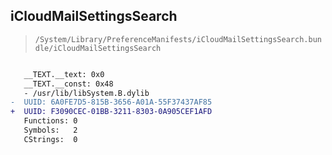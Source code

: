 ## iCloudMailSettingsSearch

> `/System/Library/PreferenceManifests/iCloudMailSettingsSearch.bundle/iCloudMailSettingsSearch`

```diff

   __TEXT.__text: 0x0
   __TEXT.__const: 0x48
   - /usr/lib/libSystem.B.dylib
-  UUID: 6A0FE7D5-815B-3656-A01A-55F37437AF85
+  UUID: F3090CEC-01BB-3211-8303-0A905CEF1AFD
   Functions: 0
   Symbols:   2
   CStrings:  0

```
